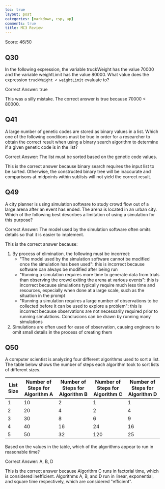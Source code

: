 ```yaml
---
toc: true
layout: post
categories: [markdown, csp, ap]
comments: true
title: MC3 Review
---
```


Score: 46/50

## Q30

In the following expression, the variable truckWeight has the value 70000 and the variable weightLimit has the value 80000. What value does the expression `truckWeight < weightLimit` evaluate to?

Correct Answer: true

This was a silly mistake. The correct answer is true because 70000 < 80000.

## Q41

A large number of genetic codes are stored as binary values in a list. Which one of the following conditions must be true in order for a researcher to obtain the correct result when using a binary search algorithm to determine if a given genetic code is in the list?

Correct Answer: The list must be sorted based on the genetic code values.

This is the correct answer because binary search requires the input list to be sorted. Otherwise, the constructed binary tree will be inaccurate and comparisons at midpoints within sublists will not yield the correct result.

## Q49

A city planner is using simulation software to study crowd flow out of a large arena after an event has ended. The arena is located in an urban city. Which of the following best describes a limitation of using a simulation for this purpose?

Correct Answer: The model used by the simulation software often omits details so that it is easier to implement.

This is the correct answer because:

1. By process of elimination, the following must be incorrect:
   - "The model used by the simulation software cannot be modified once the simulation has been used": this is incorrect because software can always be modified after being run
   - "Running a simulation requires more time to generate data from trials than observing the crowd exiting the arena at various events": this is incorrect because simulations typically require much less time and resources, especially when done at a large scale, such as the situation in the prompt
   - "Running a simulation requires a large number of observations to be collected before it can be used to explore a problem": this is incorrect because observations are not necessarily required prior to running simulations. Conclusions can be drawn by running many simulations
2. Simulations are often used for ease of observation, causing engineers to omit small details in the process of creating them

## Q50

A computer scientist is analyzing four different algorithms used to sort a list. The table below shows the number of steps each algorithm took to sort lists of different sizes.

| List Size | Number of Steps for Algorithm A | Number of Steps for Algorithm B | Number of Steps for Algorithm C | Number of Steps for Algorithm D |
| --------- | ------------------------------- | ------------------------------- | ------------------------------- | ------------------------------- |
| 1         | 10                              | 2                               | 1                               | 1                               |
| 2         | 20                              | 4                               | 2                               | 4                               |
| 3         | 30                              | 8                               | 6                               | 9                               |
| 4         | 40                              | 16                              | 24                              | 16                              |
| 5         | 50                              | 32                              | 120                             | 25                              |

Based on the values in the table, which of the algorithms appear to run in reasonable time?

Correct Answer: A, B, D

This is the correct answer because Algorithm C runs in factorial time, which is considered inefficient. Algorithms A, B, and D run in linear, exponential, and square time respectively, which are considered "efficient".
